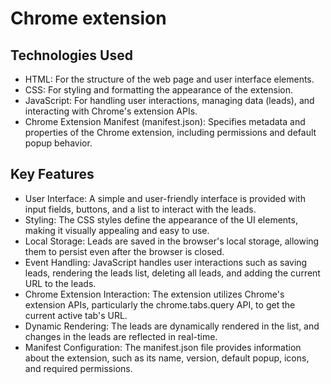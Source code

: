 # Chrome extension 
## Technologies Used
- HTML: For the structure of the web page and user interface elements.
- CSS: For styling and formatting the appearance of the extension.
- JavaScript: For handling user interactions, managing data (leads), and interacting with Chrome's extension APIs.
- Chrome Extension Manifest (manifest.json): Specifies metadata and properties of the Chrome extension, including permissions and default popup behavior.
## Key Features
- User Interface: A simple and user-friendly interface is provided with input fields, buttons, and a list to interact with the leads.
- Styling: The CSS styles define the appearance of the UI elements, making it visually appealing and easy to use.
- Local Storage: Leads are saved in the browser's local storage, allowing them to persist even after the browser is closed.
- Event Handling: JavaScript handles user interactions such as saving leads, rendering the leads list, deleting all leads, and adding the current URL to the leads.
- Chrome Extension Interaction: The extension utilizes Chrome's extension APIs, particularly the chrome.tabs.query API, to get the current active tab's URL.
- Dynamic Rendering: The leads are dynamically rendered in the list, and changes in the leads are reflected in real-time.
- Manifest Configuration: The manifest.json file provides information about the extension, such as its name, version, default popup, icons, and required permissions.
